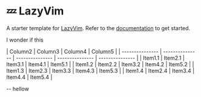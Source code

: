 # 💤 LazyVim

A starter template for [LazyVim](https://github.com/LazyVim/LazyVim).
Refer to the [documentation](https://lazyvim.github.io/installation) to get started.


I wonder if this 


| Column2 | Column3 | Column4 | Column5 |
| --------------- | --------------- | --------------- | --------------- | --------------- |
| Item1.1 | Item2.1 | Item3.1 | Item4.1 | Item5.1 |
| Item1.2 | Item2.2 | Item3.2 | Item4.2 | Item5.2 |
| Item1.3 | Item2.3 | Item3.3 | Item4.3 | Item5.3 |
| Item1.4 | Item2.4 | Item3.4 | Item4.4 | Item5.4 |



-- hellow
